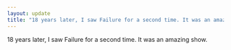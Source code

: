 ```yaml
---
layout: update
title: "18 years later, I saw Failure for a second time. It was an amazing show. "
---
```


18 years later, I saw Failure for a second time. It was an amazing show.